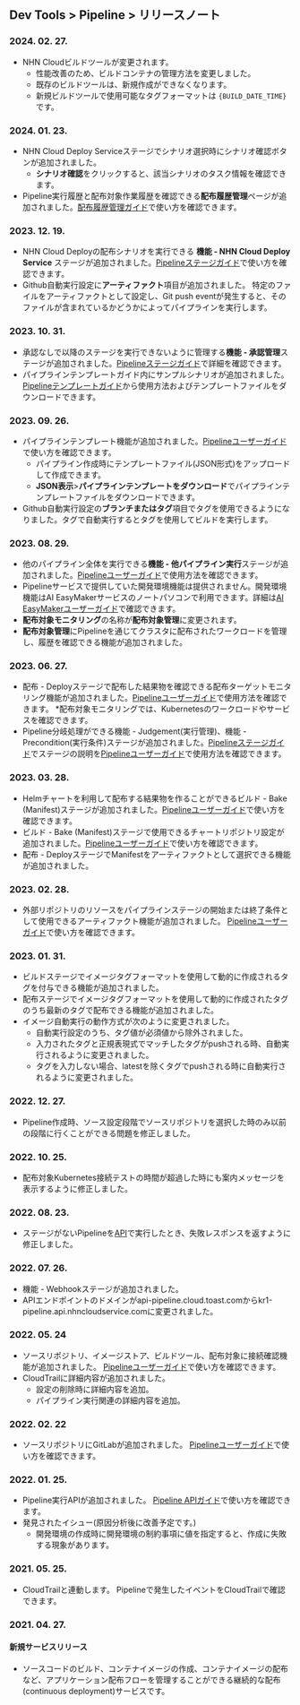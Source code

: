 ## Dev Tools > Pipeline > リリースノート

### 2024. 02. 27.
* NHN Cloudビルドツールが変更されます。 
    * 性能改善のため、ビルドコンテナの管理方法を変更しました。
    * 既存のビルドツールは、新規作成ができなくなります。
    * 新規ビルドツールで使用可能なタグフォーマットは `{BUILD_DATE_TIME}` です。

### 2024. 01. 23.
* NHN Cloud Deploy Serviceステージでシナリオ選択時にシナリオ確認ボタンが追加されました。
    * **シナリオ確認**をクリックすると、該当シナリオのタスク情報を確認できます。
* Pipeline実行履歴と配布対象作業履歴を確認できる**配布履歴管理**ページが追加されました。[配布履歴管理ガイド](/Dev%20Tools/Pipeline/ja/deploy-history-management)で使い方を確認できます。

### 2023. 12. 19.
* NHN Cloud Deployの配布シナリオを実行できる **機能 - NHN Cloud Deploy Service** ステージが追加されました。[Pipelineステージガイド](/Dev%20Tools/Pipeline/ja/stage-guide/#-)で使い方を確認できます。
* Github自動実行設定に**アーティファクト**項目が追加されました。 特定のファイルをアーティファクトとして設定し、Git push eventが発生すると、そのファイルが含まれているかどうかによってパイプラインを実行します。

### 2023. 10. 31.
* 承認なしで以降のステージを実行できないように管理する**機能 - 承認管理**ステージが追加されました。[Pipelineステージガイド](/Dev%20Tools/Pipeline/ja/stage-guide/#-)で詳細を確認できます。
* パイプラインテンプレートガイド内にサンプルシナリオが追加されました。[Pipelineテンプレートガイド](/Dev%20Tools/Pipeline/ja/pipeline-management/#_2)から使用方法およびテンプレートファイルをダウンロードできます。

### 2023. 09. 26.
* パイプラインテンプレート機能が追加されました。[Pipelineユーザーガイド](/Dev%20Tools/Pipeline/ja/pipeline-management/#_1)で使い方を確認できます。
    * パイプライン作成時にテンプレートファイル(JSON形式)をアップロードして作成できます。
    * **JSON表示**>**パイプラインテンプレートをダウンロード**でパイプラインテンプレートファイルをダウンロードできます。
* Github自動実行設定の**ブランチまたはタグ**項目でタグを使用できるようになりました。タグで自動実行するとタグを使用してビルドを実行します。

### 2023. 08. 29.
* 他のパイプライン全体を実行できる**機能 - 他パイプライン実行**ステージが追加されました。[Pipelineユーザーガイド](/Dev%20Tools/Pipeline/ja/stage-guide/#_4)で使用方法を確認できます。
* Pipelineサービスで提供していた開発環境機能は提供されません。開発環境機能はAI EasyMakerサービスのノートパソコンで利用できます。詳細は[AI EasyMakerユーザーガイド](/Machine%20Learning/AI%20EasyMaker/ja/console-guide/#_2)で確認できます。
* **配布対象モニタリング**の名称が**配布対象管理**に変更されます。
* **配布対象管理**にPipelineを通じてクラスタに配布されたワークロードを管理し、履歴を確認できる機能が追加されました。

### 2023. 06. 27.
* 配布 - Deployステージで配布した結果物を確認できる配布ターゲットモニタリング機能が追加されました。[Pipelineユーザーガイド](/Dev%20Tools/Pipeline/ja/deploy-target-monitoring)で使用方法を確認できます。
    *配布対象モニタリングでは、Kubernetesのワークロードやサービスを確認できます。
* Pipeline分岐処理ができる機能 - Judgement(実行管理)、機能 - Precondition(実行条件)ステージが追加されました。[Pipelineステージガイド](/Dev%20Tools/Pipeline/ja/stage-guide/#_4)でステージの説明を[Pipelineユーザーガイド](/Dev%20Tools/Pipeline/ja/pipeline-management/#_14)で使用方法を確認できます。

### 2023. 03. 28.
* Helmチャートを利用して配布する結果物を作ることができるビルド - Bake (Manifest)ステージが追加されました。[Pipelineユーザーガイド](/Dev%20Tools/Pipeline/ja/stage-guide/#_2)で使い方を確認できます。
* ビルド - Bake (Manifest)ステージで使用できるチャートリポジトリ設定が追加されました。[Pipelineユーザーガイド](/Dev%20Tools/Pipeline/ja/environment-config/#_6)で使い方を確認できます。
* 配布 - DeployステージでManifestをアーティファクトとして選択できる機能が追加されました。

### 2023. 02. 28.
* 外部リポジトリのリソースをパイプラインステージの開始または終了条件として使用できるアーティファクト機能が追加されました。 [Pipelineユーザーガイド](/Dev%20Tools/Pipeline/ja/pipeline-management/#_1)で使い方を確認できます。

### 2023. 01. 31.
* ビルドステージでイメージタグフォーマットを使用して動的に作成されるタグを付与できる機能が追加されました。
* 配布ステージでイメージタグフォーマットを使用して動的に作成されたタグのうち最新のタグで配布できる機能が追加されました。
* イメージ自動実行の動作方式が次のように変更されました。
    * 自動実行設定のうち、タグ値が必須値から除外されました。
    * 入力されたタグと正規表現式でマッチしたタグがpushされる時、自動実行されるように変更されました。  
    * タグを入力しない場合、latestを除くタグでpushされる時に自動実行されるように変更されました。

### 2022. 12. 27.
* Pipeline作成時、ソース設定段階でソースリポジトリを選択した時のみ以前の段階に行くことができる問題を修正しました。

### 2022. 10. 25.
* 配布対象Kubernetes接続テストの時間が超過した時にも案内メッセージを表示するように修正しました。

### 2022. 08. 23.
* ステージがないPipelineを[API](/Dev%20Tools/Pipeline/ja/api-guide/#pipeline)で実行したとき、失敗レスポンスを返すように修正しました。

### 2022. 07. 26.
* 機能 - Webhookステージが追加されました。
* APIエンドポイントのドメインがapi-pipeline.cloud.toast.comからkr1-pipeline.api.nhncloudservice.comに変更されました。

### 2022. 05. 24
* ソースリポジトリ、イメージストア、ビルドツール、配布対象に接続確認機能が追加されました。 [Pipelineユーザーガイド](/Dev%20Tools/Pipeline/ja/environment-config)で使い方を確認できます。 
* CloudTrailに詳細内容が追加されました。
    * 設定の削除時に詳細内容を追加。
    * パイプライン実行関連の詳細内容を追加。

### 2022. 02. 22
* ソースリポジトリにGitLabが追加されました。 [Pipelineユーザーガイド](/Dev%20Tools/Pipeline/ja/environment-config/#_2)で使い方を確認できます。

### 2022. 01. 25.
* Pipeline実行APIが追加されました。 [Pipeline APIガイド](/Dev%20Tools/Pipeline/ja/api-guide/#pipeline)で使い方を確認できます。
* 発見されたイシュー(原因分析後に改善予定です。)
    * 開発環境の作成時に開発環境の制約事項に値を指定すると、作成に失敗する現象があります。

### 2021. 05. 25.
* CloudTrailと連動します。 Pipelineで発生したイベントをCloudTrailで確認できます。

### 2021. 04. 27.

#### 新規サービスリリース
* ソースコードのビルド、コンテナイメージの作成、コンテナイメージの配布など、アプリケーション配布フローを管理することができる継続的な配布(continuous deployment)サービスです。
